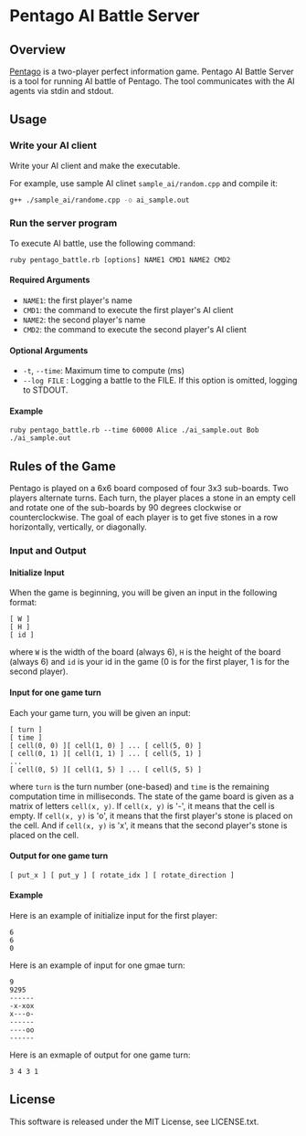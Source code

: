 # Pentago AI Battle Server

## Overview
[Pentago](https://en.wikipedia.org/wiki/Pentago) is a two-player perfect information game.
Pentago AI Battle Server is a tool for running AI battle of Pentago.
The tool communicates with the AI agents via stdin and stdout.

## Usage
### Write your AI client
Write your AI client and make the executable.

For example, use sample AI clinet `sample_ai/random.cpp` and compile it:

``` sh
g++ ./sample_ai/randome.cpp -o ai_sample.out
```

### Run the server program
To execute AI battle, use the following command:

```
ruby pentago_battle.rb [options] NAME1 CMD1 NAME2 CMD2
```

#### Required Arguments

- `NAME1`: the first player's name
- `CMD1`:  the command to execute the first player's AI client
- `NAME2`: the second player's name
- `CMD2`:  the command to execute the second player's AI client

#### Optional Arguments

- `-t`, `--time`: Maximum time to compute (ms)
- `--log FILE` : Logging a battle to the FILE. If this option is omitted, logging to STDOUT.

#### Example

```
ruby pentago_battle.rb --time 60000 Alice ./ai_sample.out Bob ./ai_sample.out
```

## Rules of the Game
Pentago is played on a 6x6 board composed of four 3x3 sub-boards.
Two players alternate turns.
Each turn, the player places a stone in an empty cell and rotate one of the sub-boards by 90 degrees clockwise or counterclockwise.
The goal of each player is to get five stones in a row horizontally, vertically, or diagonally.

### Input and Output
#### Initialize Input
When the game is beginning, you will be given an input in the following format:

```
[ W ]
[ H ]
[ id ]
```

where `W` is the width of the board (always 6), `H` is the height of the board (always 6)
and `id` is your id in the game (0 is for the first player, 1 is for the second player).

#### Input for one game turn
Each your game turn, you will be given an input:

```
[ turn ]
[ time ]
[ cell(0, 0) ][ cell(1, 0) ] ... [ cell(5, 0) ]
[ cell(0, 1) ][ cell(1, 1) ] ... [ cell(5, 1) ]
...
[ cell(0, 5) ][ cell(1, 5) ] ... [ cell(5, 5) ]
```

where `turn` is the turn number (one-based) and `time` is the remaining computation time in milliseconds.
The state of the game board is given as a matrix of letters `cell(x, y)`.
If `cell(x, y)` is '-', it means that the cell is empty.
If `cell(x, y)` is 'o', it means that the first player's stone is placed on the cell.
And if `cell(x, y)` is 'x', it means that the second player's stone is placed on the cell.

#### Output for one game turn

```
[ put_x ] [ put_y ] [ rotate_idx ] [ rotate_direction ]
```

#### Example
Here is an example of initialize input for the first player:

```
6
6
0
```

Here is an example of input for one gmae turn:

```
9
9295
------
-x-xox
x---o-
------
----oo
------
```

Here is an exmaple of output for one game turn:

```
3 4 3 1
```

## License
This software is released under the MIT License, see LICENSE.txt.
